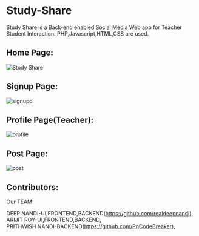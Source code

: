 # Study-Share
Study Share is a Back-end enabled Social Media Web app for Teacher Student Interaction. PHP,Javascript,HTML,CSS are used.  

## Home Page:


![Study Share](https://user-images.githubusercontent.com/41236287/72565758-8f826400-38d8-11ea-996f-d74c925e176a.jpg)



## Signup Page:


![signupd](https://user-images.githubusercontent.com/41236287/72565923-e25c1b80-38d8-11ea-9087-9ffdc97409e5.jpg)


## Profile Page(Teacher):


![profile](https://user-images.githubusercontent.com/41236287/72565995-04ee3480-38d9-11ea-80ca-6198bccaad6c.jpg)


## Post Page:


![post](https://user-images.githubusercontent.com/41236287/72566038-1b948b80-38d9-11ea-9280-77ddb7658c59.jpg)



## Contributors:
Our TEAM:

DEEP NANDI-UI,FRONTEND,BACKEND(https://github.com/realdeepnandi), <br>
ARIJIT ROY-UI,FRONTEND,BACKEND, <br>
PRITHWISH NANDI-BACKEND(https://github.com/PnCodeBreaker),
